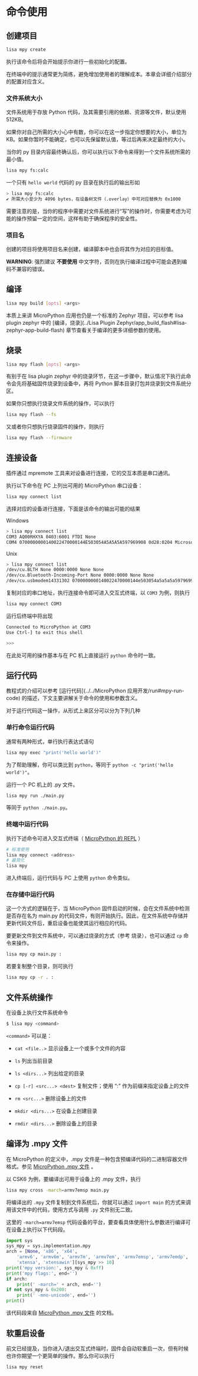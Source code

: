 # 命令使用

## 创建项目

```bash
lisa mpy create
```

执行该命令后将会开始提示你进行一些初始化的配置。

在终端中的提示通常更为简练，避免增加使用者的理解成本。本章会详细介绍部分的配置对应含义。

### 文件系统大小

文件系统用于存放 Python 代码，及其需要引用的依赖、资源等文件，默认使用 512KB。

如果你对自己所需的大小心中有数，你可以在这一步指定你想要的大小，单位为 KB。如果你暂时不能确定，也可以先保留默认值，等过后再来决定最终的大小。

当你的 py 目录内容最终确认后，你可以执行以下命令来得到一个文件系统所需的最小值。

```bash
lisa mpy fs:calc
```

一个只有 `hello world` 代码的 py 目录在执行后的输出形如

```bash
> lisa mpy fs:calc
✔ 所需大小至少为 4096 bytes，在设备树文件（.overlay）中可对应替换为 0x1000
```

需要注意的是，当你的程序中需要对文件系统进行“写”的操作时，你需要考虑为可能的操作预留一定的空间，这样有助于确保程序的安全性。

### 项目名

创建的项目将使用项目名来创建，编译脚本中也会将其作为对应的目标值。

**WARNING**: 强烈建议 **不要使用** 中文字符，否则在执行编译过程中可能会遇到编码不兼容的错误。

## 编译

```bash
lisa mpy build [opts] <args>
```

本质上来讲 MicroPython 应用也仍是一个标准的 Zephyr 项目，可以参考 lisa plugin zephyr 中的 [编译，烧录](../Lisa Plugin Zephyr/app_build_flash#lisa-zephyr-app-build-flash) 章节查看关于编译的更多详细参数的使用。

## 烧录

```bash
lisa mpy flash [opts] <args>
```

有别于在 lisa plugin zephyr 中的烧录环节，在这一步骤中，默认情况下执行此命令会先将基础固件烧录到设备中，再将 Python 脚本目录打包并烧录到文件系统分区。

如果你只想执行烧录文件系统的操作，可以执行

```bash
lisa mpy flash --fs
```

又或者你只想执行烧录固件的操作，则执行

```bash
lisa mpy flash --firmware
```

## 连接设备

插件通过 mpremote 工具来对设备进行连接，它的交互本质是串口通讯。

执行以下命令在 PC 上列出可用的 MicroPython 串口设备：

```bash
lisa mpy connect list
```

选择对应的设备进行连接，下面是该命令的输出可能的结果

Windows

```bash
> lisa mpy connect list
COM3 AQ00RHXYA 0403:6001 FTDI None
COM4 0700000000140022470000144E503054A5A5A5A597969908 0d28:0204 Microsoft None
```

Unix

```bash
> lisa mpy connect list
/dev/cu.BLTH None 0000:0000 None None
/dev/cu.Bluetooth-Incoming-Port None 0000:0000 None None
/dev/cu.usbmodem14331302 0700000000140022470000144e503054a5a5a5a597969908 0d28:0204 ARM DAPLink CMSIS-DAP
```

复制对应的串口地址，执行连接命令即可进入交互式终端，以 `COM3` 为例，则执行

```bash
lisa mpy connect COM3
```

运行后终端中将出现

```bash
Connected to MicroPython at COM3
Use Ctrl-] to exit this shell

>>>
```

在此处可用的操作基本与在 PC 机上直接运行 `python` 命令时一致。

## 运行代码

教程式的介绍可以参考 [运行代码](../../MicroPython 应用开发/run#mpy-run-code) 的描述，下文主要讲解关于命令的使用和参数含义。

对于运行代码这一操作，从形式上来区分可以分为下列几种

### 单行命令运行代码

通常有两种形式，单行执行表达式语句

```bash
lisa mpy exec "print('hello world')"
```

为了帮助理解，你可以类比到 `python`，等同于 `python -c "print('hello world')"`。

运行一个 PC 机上的 .py 文件。

```bash
lisa mpy run ./main.py
```

等同于 `python ./main.py`。

### 终端中运行代码

执行下述命令可进入交互式终端（ [MicroPython 的 REPL](https://listenai.github.io/MicroPythonDocCN/reference/repl.html) ）

```bash
# 标准使用
lisa mpy connect <address>
# 最简化
lisa mpy
```

进入终端后，运行代码与 PC 上使用 `python` 命令类似。

### 在存储中运行代码

这一个方式的逻辑在于，当 MicroPython 固件启动的时候，会在文件系统中检测是否存在名为 main.py 的代码文件，有则开始执行。因此，在文件系统中存储并更新代码文件后，重启设备也能使其运行相应的代码。

要更新文件到文件系统中，可以通过烧录的方式（参考 烧录），也可以通过 `cp` 命令来操作。

```bash
lisa mpy cp main.py :
```

若要复制整个目录，则可执行

```bash
lisa mpy cp -r . :
```

## 文件系统操作

在设备上执行文件系统命令

```bash
$ lisa mpy <command>
```

`<command>` 可以是：


* `cat <file..>` 显示设备上一个或多个文件的内容


* `ls` 列出当前目录


* `ls <dirs...>` 列出给定的目录


* `cp [-r] <src...> <dest>` 复制文件；使用 “:” 作为前缀来指定设备上的文件


* `rm <src...>` 删除设备上的文件


* `mkdir <dirs...>` 在设备上创建目录


* `rmdir <dirs...>` 删除设备上的目录

## 编译为 .mpy 文件

在 MicroPython 的定义中，.mpy 文件是一种包含预编译代码的二进制容器文件格式。参见 [MicroPython .mpy 文件](https://listenai.github.io/MicroPythonDocCN/reference/mpyfiles.html) 。

以 CSK6 为例，要编译出可用于设备上的 .mpy 文件，执行

```bash
lisa mpy cross -march=armv7emsp main.py
```

将编译出的 `.mpy` 文件复制到文件系统后，你就可以通过 `import main` 的方式来调用该文件中的代码，使用方式与调用 `.py` 文件别无二致。

这里的 `-march=armv7emsp` 代码设备的平台，要查看具体使用什么参数进行编译可在设备上执行以下代码段。

```python
import sys
sys_mpy = sys.implementation.mpy
arch = [None, 'x86', 'x64',
    'armv6', 'armv6m', 'armv7m', 'armv7em', 'armv7emsp', 'armv7emdp',
    'xtensa', 'xtensawin'][sys_mpy >> 10]
print('mpy version:', sys_mpy & 0xff)
print('mpy flags:', end='')
if arch:
    print(' -march=' + arch, end='')
if not sys_mpy & 0x200:
    print(' -mno-unicode', end='')
print()
```

该代码段来自 [MicroPython .mpy 文件](https://listenai.github.io/MicroPythonDocCN/reference/mpyfiles.html) 的文档。

## 软重启设备

前文已经提及，当你进入/退出交互式终端时，固件会自动软重启一次，但有时候也许你期望一个更简单的操作。那么你可以执行

```bash
lisa mpy reset
```
